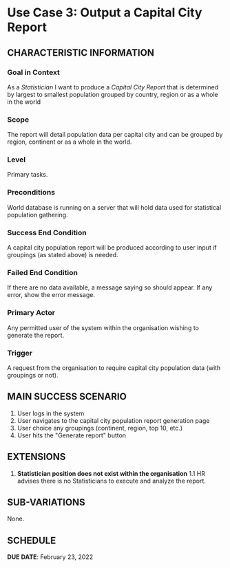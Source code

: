 # Use Case 3: Output a Capital City Report

## CHARACTERISTIC INFORMATION

### Goal in Context

As a _Statistician_ I want to produce a *Capital City Report* that is determined by largest to smallest population grouped by country, region or as a whole in the world

### Scope

The report will detail population data per capital city and can be grouped by region, continent or as a whole in the world.

### Level

Primary tasks.

### Preconditions

World database is running on a server that will hold data used for statistical population gathering.

### Success End Condition

A capital city population report will be produced according to user input if groupings (as stated above) is needed.

### Failed End Condition

If there are no data available, a message saying so should appear. If any error, show the error message.

### Primary Actor

Any permitted user of the system within the organisation wishing to generate the report.

### Trigger

A request from the organisation to require capital city population data (with groupings or not).

## MAIN SUCCESS SCENARIO

1. User logs in the system
2. User navigates to the capital city population report generation page
3. User choice any groupings (continent, region, top 10, etc.)
4. User hits the "Generate report" button

## EXTENSIONS

1. **Statistician position does not exist within the organisation**
   1.1 HR advises there is no Statisticians to execute and analyze the report.

## SUB-VARIATIONS

None.

## SCHEDULE

**DUE DATE**: February 23, 2022